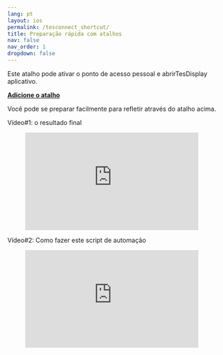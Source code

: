 ```yaml
---
lang: pt
layout: ios
permalink: /tesconnect_shortcut/
title: Preparação rápida com atalhos
nav: false
nav_order: 1
dropdown: false
---
```

<!-- _pages/tesconnect_manual.md -->

Este atalho pode ativar o ponto de acesso pessoal e abrirTesDisplay aplicativo.
<p> <b> <a href = "https://www.icloud.com/shortcuts/4422ab0bae34465fbd293ed878812e23" > Adicione o atalho </a> </b> </p>

Você pode se preparar facilmente para refletir através do atalho acima.

Vídeo#1: o resultado final
<!-- blank line -->
<figure class= "video-container" >
  <iframe width= "390"  height= "220"  src= "https://www.youtube.com/embed/RuW6pdcY930"  frameborder= "0"  allowfullscreen= "true" > </iframe>
</figure>
<!-- blank line -->

Vídeo#2: Como fazer este script de automação
<!-- blank line -->
<figure class= "video-container" >
  <iframe width= "390"  height= "220"  src= "https://www.youtube.com/embed/1BsxD9QPwvg"  frameborder= "0"  allowfullscreen= "true" > </iframe>
</figure>
<!-- blank line -->


